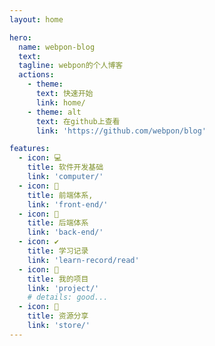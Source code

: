 ```yaml
---
layout: home

hero:
  name: webpon-blog
  text:
  tagline: webpon的个人博客
  actions:
    - theme:    
      text: 快速开始
      link: home/
    - theme: alt
      text: 在github上查看
      link: 'https://github.com/webpon/blog'

features:
  - icon: 💻
    title: 软件开发基础
    link: 'computer/'
  - icon: 🙉
    title: 前端体系,
    link: 'front-end/'
  - icon: 🙈
    title: 后端体系
    link: 'back-end/'
  - icon: ✔
    title: 学习记录
    link: 'learn-record/read'
  - icon: 💼
    title: 我的项目
    link: 'project/'
    # details: good...
  - icon: 📂
    title: 资源分享
    link: 'store/'
---
```

